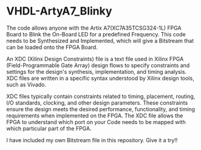 # VHDL-ArtyA7_Blinky
The code allows anyone with the Artix A7(XC7A35TCSG324-1L) FPGA Board to Blink the On-Board LED for a predefined Frequency. This code needs to be Synthesized and Implemented, which will give a Bitstream that can be loaded onto the FPGA Board. 

An XDC (Xilinx Design Constraints) file is a text file used in Xilinx FPGA (Field-Programmable Gate Array) design flows to specify constraints and settings for the design's synthesis, implementation, and timing analysis. XDC files are written in a specific syntax understood by Xilinx design tools, such as Vivado.

XDC files typically contain constraints related to timing, placement, routing, I/O standards, clocking, and other design parameters. These constraints ensure the design meets the desired performance, functionality, and timing requirements when implemented on the FPGA. The XDC file allows the FPGA to understand which port on your Code needs to be mapped with which particular part of the FPGA. 

I have included my own Bitstream file in this repository. Give it a try!!


